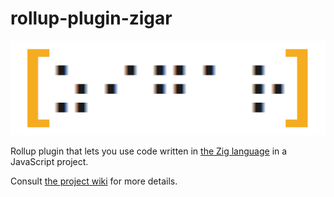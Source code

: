 # rollup-plugin-zigar

![Logo](https://github.com/chung-leong/zigar/blob/main/logo.png?raw=true)

Rollup plugin that lets you use code written in [the Zig language](https://ziglang.org/) in a
JavaScript project.

Consult [the project wiki](https://github.com/chung-leong/zigar/wiki) for more details.
